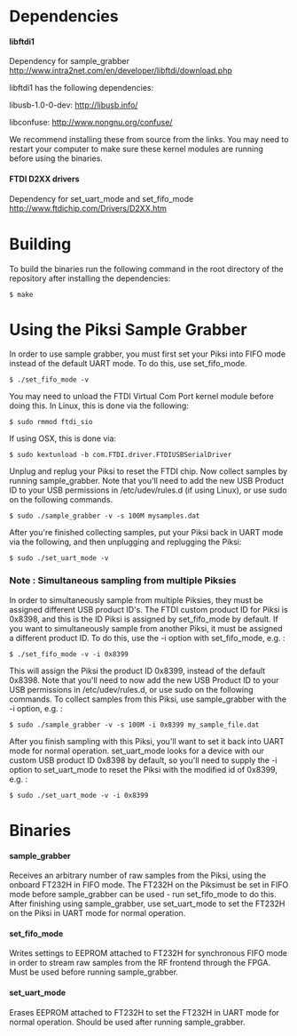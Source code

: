 # Dependencies
#### libftdi1
Dependency for sample_grabber
http://www.intra2net.com/en/developer/libftdi/download.php

libftdi1 has the following dependencies:

libusb-1.0-0-dev: http://libusb.info/

libconfuse: http://www.nongnu.org/confuse/

We recommend installing these from source from the links. You may need to restart your computer to make sure these kernel modules are running before using the binaries.

#### FTDI D2XX drivers
Dependency for set_uart_mode and set_fifo_mode
http://www.ftdichip.com/Drivers/D2XX.htm


# Building
To build the binaries run the following command in the root directory of the repository after installing the dependencies:

    $ make

# Using the Piksi Sample Grabber
In order to use sample grabber, you must first set your Piksi into FIFO mode instead of the default UART mode. To do this, use set_fifo_mode.

    $ ./set_fifo_mode -v

You may need to unload the FTDI Virtual Com Port kernel module before doing this. In Linux, this is done via the following:

    $ sudo rmmod ftdi_sio
    
If using OSX, this is done via:

    $ sudo kextunload -b com.FTDI.driver.FTDIUSBSerialDriver

Unplug and replug your Piksi to reset the FTDI chip. Now collect samples by running sample_grabber. Note that you'll need to add the new USB Product ID to your USB permissions in /etc/udev/rules.d (if using Linux), or use sudo on the following commands.

    $ sudo ./sample_grabber -v -s 100M mysamples.dat
    
After you're finished collecting samples, put your Piksi back in UART mode via the following, and then unplugging and replugging the Piksi:

    $ sudo ./set_uart_mode -v

### Note : Simultaneous sampling from multiple Piksies
In order to simultaneously sample from multiple Piksies, they must be assigned different USB product ID's. The FTDI custom product ID for Piksi is 0x8398, and this is the ID Piksi is assigned by set_fifo_mode by default. If you want to simultaneously sample from another Piksi, it must be assigned a different product ID. To do this, use the -i option with set_fifo_mode, e.g. :

    $ ./set_fifo_mode -v -i 0x8399

This will assign the Piksi the product ID 0x8399, instead of the default 0x8398. Note that you'll need to now add the new USB Product ID to your USB permissions in /etc/udev/rules.d, or use sudo on the following commands. To collect samples from this Piksi, use sample_grabber with the -i option, e.g. :

    $ sudo ./sample_grabber -v -s 100M -i 0x8399 my_sample_file.dat

After you finish sampling with this Piksi, you'll want to set it back into UART mode for normal operation. set_uart_mode looks for a device with our custom USB product ID 0x8398 by default, so you'll need to supply the -i option to set_uart_mode to reset the Piksi with the modified id of 0x8399, e.g. :

    $ sudo ./set_uart_mode -v -i 0x8399

# Binaries
#### sample_grabber
Receives an arbitrary number of raw samples from the Piksi,
using the onboard FT232H in FIFO mode. The FT232H on the Piksimust be set in FIFO mode before sample_grabber can be used - run set_fifo_mode to do this. After finishing using sample_grabber, use set_uart_mode to set the FT232H on the Piksi in UART mode for normal operation.

#### set_fifo_mode
Writes settings to EEPROM attached to FT232H for synchronous FIFO mode in order to stream raw samples from the RF frontend through the FPGA. Must be used before running sample_grabber.

#### set_uart_mode
Erases EEPROM attached to FT232H to set the FT232H in UART mode for normal operation. Should be used after running sample_grabber.
